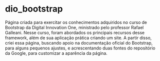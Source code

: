 # dio_bootstrap
Página criada para exercitar os conhecimentos adquiridos no curso de Bootstrap da Digital Innovation One, ministrado pelo professor Rafael Galleani. Nesse curso, foram abordados os principais recursos desse framework, além de sua aplicação prática criando um site. A partir disso, criei essa página, buscando apoio na documentação oficial do Bootstrap, para alguns pequenos ajustes, e acrescentando duas fontes do repositório da Google, para customizar a aparência da página.
